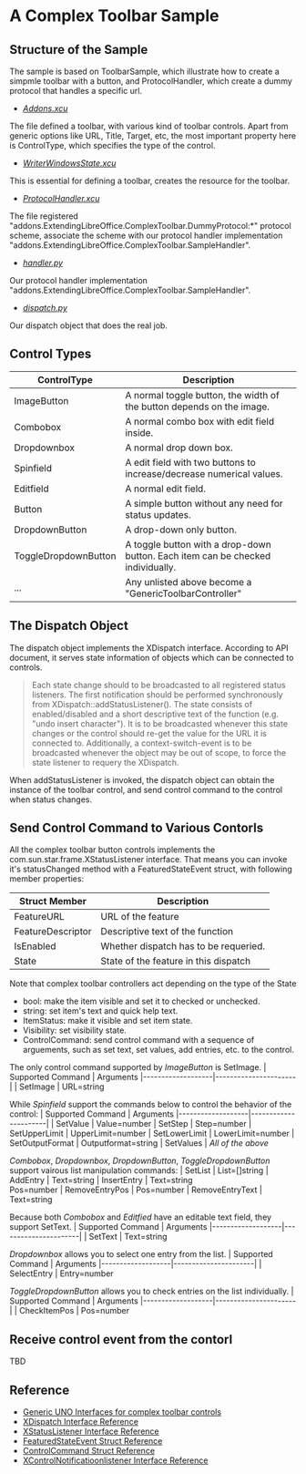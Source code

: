 # A Complex Toolbar Sample
## Structure of the Sample

The sample is based on ToolbarSample, which illustrate how to create a simpmle toolbar with a button, and ProtocolHandler,
which create a dummy protocol that handles a specific url.

* [_Addons.xcu_](Addons.xcu)

The file defined a toolbar, with various kind of toolbar controls. Apart from generic options like URL, Title, Target, etc, the most important property here is ControlType, which specifies the type of the control.

* [_WriterWindowsState.xcu_](WriterWindowsState.xcu)

This is essential for defining a toolbar, creates the resource for the toolbar.

* [_ProtocolHandler.xcu_](ProtocolHandler.xcu)

The file registered "addons.ExtendingLibreOffice.ComplexToolbar.DummyProtocol:\*" protocol scheme, associate the scheme with our protocol handler implementation "addons.ExtendingLibreOffice.ComplexToolbar.SampleHandler".

* [_handler.py_](handler.py)

Our protocol handler implementation "addons.ExtendingLibreOffice.ComplexToolbar.SampleHandler".

* [_dispatch.py_](dispatch.py)

Our dispatch object that does the real job.

## Control Types

|ControlType          |Description                                                                      |
|---------------------|---------------------------------------------------------------------------------|
| ImageButton         | A normal toggle button, the width of the button depends on the image.           |
| Combobox            | A normal combo box with edit field inside.                                      |
| Dropdownbox         | A normal drop down box.                                                         |
| Spinfield           | A edit field with two buttons to increase/decrease numerical values.            |
| Editfield           | A normal edit field.                                                            |
| Button              | A simple button without any need for status updates.                            |
| DropdownButton      | A drop-down only button.                                                        |
| ToggleDropdownButton| A toggle button with a drop-down button. Each item can be checked individually. |
| ...                 | Any unlisted above become a "GenericToolbarController"                          |


## The Dispatch Object
The dispatch object implements the XDispatch interface. According to API document, it serves state information of objects which can be connected to controls. 

> Each state change should to be broadcasted to all registered status listeners. The first notification should be performed synchronously from XDispatch::addStatusListener(). The state consists of enabled/disabled and a short descriptive text of the function (e.g. "undo insert character"). It is to be broadcasted whenever this state changes or the control should re-get the value for the URL it is connected to. Additionally, a context-switch-event is to be broadcasted whenever the object may be out of scope, to force the state listener to requery the XDispatch. 

When addStatusListener is invoked, the dispatch object can obtain the instance of the toolbar control, and send control command to the control when status changes.

## Send Control Command to Various Contorls

All the complex toolbar button controls implements the com.sun.star.frame.XStatusListener interface. That means
you can invoke it's statusChanged method with a FeaturedStateEvent struct, with following member properties: 

| Struct Member    |  Description                                |
|------------------|---------------------------------------------|
| FeatureURL       | URL of the feature                          |
| FeatureDescriptor| Descriptive text of the function            |
| IsEnabled        | Whether dispatch has to be requeried.       |
| State            | State of the feature in this dispatch       |

Note that complex toolbar controllers act depending on the type of the State
* bool: make the item visible and set it to checked or unchecked.
* string: set item's text and quick help text. 
* ItemStatus: make it visible and set item state.
* Visibility: set visibility state.
* ControlCommand: send control command with a sequence of arguements, such as set text, set values, add entries, etc. to the control.


The only control command supported by _ImageButton_ is SetImage.
| Supported Command | Arguments
|-------------------|----------------------|
| SetImage          | URL=string

While _Spinfield_ support the commands below to control the behavior of the control:
| Supported Command | Arguments
|-------------------|----------------------|
| SetValue          | Value=number
| SetStep           | Step=number
| SetUpperLimit     | UpperLimit=number
| SetLowerLimit     | LowerLimit=number
| SetOutputFormat   | Outputformat=string
| SetValues         | *All of the above*

_Combobox_, _Dropdownbox_, _DropdownButton_, _ToggleDropdownButton_ support vairous list manipulation commands:
| SetList           | List=[]string
| AddEntry          | Text=string
| InsertEntry       | Text=string<BR/>Pos=number
| RemoveEntryPos    | Pos=number
| RemoveEntryText   | Text=string

Because both _Combobox_ and _Editfied_ have an editable text field, they support SetText.
| Supported Command | Arguments
|-------------------|----------------------|
| SetText           | Text=string


_Dropdownbox_ allows you to select one entry from the list.
| Supported Command | Arguments
|-------------------|----------------------|
| SelectEntry       | Entry=number

_ToggleDropdownButton_ allows you to check entries on the list individually.
| Supported Command | Arguments
|-------------------|----------------------|
| CheckItemPos      | Pos=number


## Receive control event from the contorl
TBD

## Reference
* [Generic UNO Interfaces for complex toolbar controls](http://wiki.openoffice.org/wiki/Framework/Article/Generic_UNO_Interfaces_for_complex_toolbar_controls)
* [XDispatch Interface Reference](https://api.libreoffice.org/docs/idl/ref/interfacecom_1_1sun_1_1star_1_1frame_1_1XDispatch.html)
* [XStatusListener Interface Reference](https://api.libreoffice.org/docs/idl/ref/interfacecom_1_1sun_1_1star_1_1frame_1_1XStatusListener.html)
* [FeaturedStateEvent Struct Reference](https://api.libreoffice.org/docs/idl/ref/structcom_1_1sun_1_1star_1_1frame_1_1FeatureStateEvent.html#a1545061c08231d50fabef7514f9584d3)
* [ControlCommand Struct Reference](https://api.libreoffice.org/docs/idl/ref/structcom_1_1sun_1_1star_1_1frame_1_1ControlCommand.html)
* [XControlNotificatioonlistener Interface Reference](https://api.libreoffice.org/docs/idl/ref/interfacecom_1_1sun_1_1star_1_1frame_1_1XControlNotificationListener.html)
